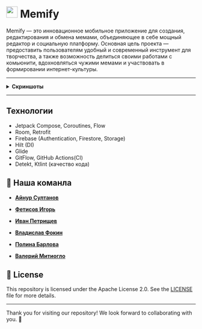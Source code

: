 # <img src="https://github.com/user-attachments/assets/4a07351b-a540-454f-9afe-a6e9bec2ce04" width="30" height="30" /> Memify

Memify — это инновационное мобильное приложение для создания, редактирования и обмена мемами, объединяющее в себе мощный редактор и социальную платформу. Основная цель проекта — предоставить пользователям удобный и современный инструмент для творчества, а также возможность делиться своими работами с комьюнити, вдохновляться чужими мемами и участвовать в формировании интернет-культуры.

---
<details>
  <summary><b>Скриншоты</b></summary>
  <div align="center">
    <img src="https://github.com/user-attachments/assets/7422bf9d-7ed7-4807-aeb2-207fcdb40b9b" width="200"/>
    <img src="https://github.com/user-attachments/assets/d6860313-8c59-480f-ac96-bd4298eb841b" width="200"/>
    <img src="https://github.com/user-attachments/assets/ca4f0316-4a35-4b04-ac11-8b424171aef1" width="200"/>
    <img src="https://github.com/user-attachments/assets/bcc0a6fd-6176-43db-a908-b5319bea8545" width="200"/>
  </div>
</details>

---

## Технологии

- Jetpack Compose, Coroutines, Flow  
- Room, Retrofit  
- Firebase (Authentication, Firestore, Storage)  
- Hilt (DI)
- Glide
- GitFlow, GitHub Actions(CI)  
- Detekt, Ktlint (качество кода)


## 🚀 Наша команла

- **[Айнур Султанов](https://github.com/yorickyeng)**

- **[Фетисов Игорь](https://github.com/Fetisyony)**
  
- **[Иван Петрищев](https://github.com/IvanCRA)**

- **[Владислав Фокин](https://github.com/mareliberum)**

- **[Полина Барлова](https://github.com/pulkabarlova)**

- **[Валерий Митиогло](https://github.com/val3rkq)**


## 📜 License

This repository is licensed under the Apache License 2.0. See the [LICENSE](https://www.apache.org/licenses/LICENSE-2.0) file for more details.

---

Thank you for visiting our repository! We look forward to collaborating with you. 🚀
